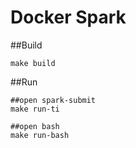 # Docker Spark

##Build

```shell
make build
```

##Run
```shell
##open spark-submit
make run-ti

##open bash
make run-bash
```
